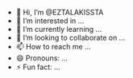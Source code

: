 - 👋 Hi, I’m @EZTALAKISSTA
- 👀 I’m interested in ...
- 🌱 I’m currently learning ...
- 💞️ I’m looking to collaborate on ...
- 📫 How to reach me ...
- 😄 Pronouns: ...
- ⚡ Fun fact: ...

<!---
EZTALAKISSTA/EZTALAKISSTA is a ✨ special ✨ repository because its `README.md` (this file) appears on your GitHub profile.
You can click the Preview link to take a look at your changes.
--->
